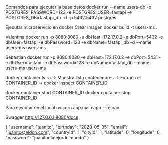Comandos para ejecutar la base datos
docker run --name users-db -e POSTGRES_PASSWORD=123 -e POSTGRES_USER=fastapi -e POSTGRES_DB=fastapi_db -d -p 5432:5432 postgres

Ejecutar microservicio en docker
Crear imagen
docker build -t users-ms .

Valentina
docker run -p 8080:8080 -e dbHost=172.17.0.2 -e dbPort=5432 -e dbUser=fastapi -e dbPassword=123 -e dbName=fastapi_db -d --name users-ms users-ms

Sebastian
docker run -p 8080:8080 -e dbHost=172.17.0.2 -e dbPort=5431 -e dbUser=fastapi -e dbPassword=123 -e dbName=fastapi_db --name users-ms users-ms

docker container ls -a -> Muestra lista contenedores -> Extraes el CONTAINER_ID -> docker inspect CONTAINER_ID

docker container start CONTAINER_ID
docker container stop CONTAINER_ID

Para ejecutar en el local
uvicorn app.main:app --reload

Swagger
http://127.0.0.1:8080/docs

{
  "username": "juanito",
  "birthday": "2020-05-05",
  "email": "juanito@eldon.com",
  "countryId": 1,
  "cityId": 1,
  "latitude": 0,
  "longitude": 0,
  "password": "juanitoelmejordelmundo"
}